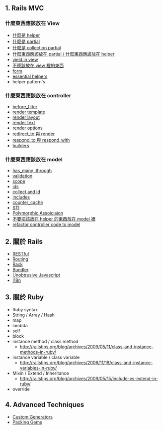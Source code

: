 ## 1. Rails MVC

### 什麼東西應該放在 View

- [什麼是 helper](/wiki/what-is-helper)
- [什麼是 partial](what-is-collection-of-partial)
- [什麼是 collection partial](what-is-collection-of-partial)
- [什麼東西應該放在 partial / 什麼東西應該放在 helper](/wiki/partial-or-helper)
- [yield in view](/wiki/yield-in-view)
- [不應該放在 view 裡的東西](/wiki/things-shouldnt-in-view)
- [form](/wiki/what-is-form)
- [essential helpers](/wiki/essential-helpers)
- helper pattern's

### 什麼東西應該放在 controller
- [before_filter](/wiki/filters-before-filter)
- [render template](render-template)
- [render layout](render-layout)
- [render text](/wiki/render-text)
- [render options](/wiki/render-options)
- [redirect_to 與 render](/wiki/redirect-to-and-render)
- [respond_to 與 respond_with](/wiki/respond-to-and-respond-with)
- [builders](/wiki/builders)

### 什麼東西應該放在 model

- [has_many :through](/wiki/has-many-through)
- [validation](/wiki/what-is-validation)
- [scope](/wiki/what-is-scope)
- [ids](/wiki/what-is-ids)
- [collect and id](/wiki/collect-and-id)
- [includes](/wiki/what-is-includes)
- [counter_cache](/wiki/what-is-counter-cache)
- [STI](/wiki/what-is-sti)
- [Polymorphic Assoiciaion](/wiki/polymorphic-assoiciaion)
- [不要把該放在 helper 的東西放在 model 裡](/wiki/dont-put-helper-in-model)
- [refactor controller code to model](refactor-controller-code-to-model)

## 2. 關於 Rails

* [RESTful](/wiki/what-is-restful)
* [Routing](/wiki/what-is-routing)
* [Rack](/wiki/what-is-rack)
* [Bundler](/wiki/what-is-bundler)
* [Unobtrusive Javascript](/wiki/what-is-unobtrusive-javascript)
* [I18n](/wiki/what-is-i18n)


## 3. 關於 Ruby
* Ruby syntax
* String / Array / Hash
* map
* lambda
* self
* block
* instance method / class method
  - <http://railstips.org/blog/archives/2009/05/11/class-and-instance-methods-in-ruby/>
* instance variable / class variable
  - <http://railstips.org/blog/archives/2006/11/18/class-and-instance-variables-in-ruby/>
* Mixin / Extend / Inheritance
  - <http://railstips.org/blog/archives/2009/05/15/include-vs-extend-in-ruby/>
* override

## 4. Advanced Techniques

* [Custom Generators](/wiki/custom-generators)
* [Packing Gems](/wiki/packing-gems)
